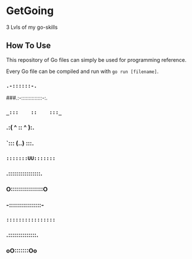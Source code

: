 # GetGoing

3 Lvls of my go-skills

## How To Use

This repository of Go files can simply be used for programming reference.

Every Go file can be compiled and run with ```go run [filename]```.


   ###   `.-::::::-.`
  ###.:-::::::::::::::-:.
 ### `_:::    ::    :::_`
  ### .:( ^   :: ^   ):.
  ### `:::   (..)   :::.
  ### `:::::::UU:::::::`
 ###  .::::::::::::::::.
###   O::::::::::::::::O
###   -::::::::::::::::-
 ###  `::::::::::::::::`
 ###   .::::::::::::::.
###      oO:::::::Oo
